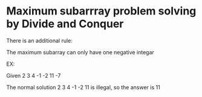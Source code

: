 
# Maximum subarrray problem solving by Divide and Conquer

There is an additional rule:

The maximum subarray can only have one negative integar

EX:

Given 2 3 4 -1 -2 11 -7

The normal solution 2 3 4 -1 -2 11 is illegal, so the answer is 11

